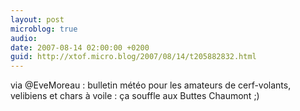 ```yaml
---
layout: post
microblog: true
audio: 
date: 2007-08-14 02:00:00 +0200
guid: http://xtof.micro.blog/2007/08/14/t205882832.html
---
```

via @EveMoreau : bulletin météo pour les amateurs de cerf-volants, velibiens  et chars à voile  : ça souffle aux Buttes Chaumont ;)
